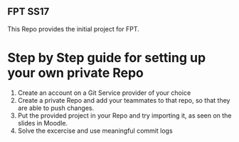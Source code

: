 ## FPT SS17 

This Repo provides the initial project for FPT.

# Step by Step guide for setting up your own private Repo

1. Create an account on a Git Service provider of your choice
2. Create a private Repo and add your teammates to that repo, so that they are able to push changes.
3. Put the provided project in your Repo and try importing it, as seen on the slides in Moodle.
4. Solve the excercise and use meaningful commit logs
